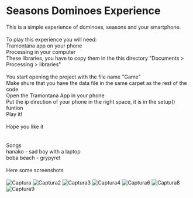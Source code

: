 # Seasons Dominoes Experience
This is a simple experience of dominoes, seasons and your smartphone.\
\
To play this experience you will need:\
Tramontana app on your phone\
Processing in your computer\
These libraries, you have to copy them in the this directory "Documents > Processing > libraries"\
\
You start opening the project with the file name "Game"\
Make shure that you have the data file in the same carpet as the rest of the code\
Open the Tramontana App in your phone\
Put the ip direction of your phone in the right space, it is in the setup() funtion\
Play it!\
\
Hope you like it\
\
\
Songs\
hanako - sad boy with a laptop\
boba beach - grypyret\
\
Here some screenshots\
\
![Captura](https://user-images.githubusercontent.com/106926318/172473700-dec72ea7-acd5-49d3-8649-1bccb29d39e2.PNG)
![Captura2](https://user-images.githubusercontent.com/106926318/172473708-e9141b4c-8572-4cbd-b12c-d6a88dec4ff8.PNG)
![Captura3](https://user-images.githubusercontent.com/106926318/172473713-59f0fa32-880b-45b3-bd43-ad2459fa0da1.PNG)
![Captura4](https://user-images.githubusercontent.com/106926318/172473717-10e231e1-33f5-4edb-a369-221f9d899225.PNG)
![Captura6](https://user-images.githubusercontent.com/106926318/172473727-e064a3a9-6fc9-4090-b221-1907f2b9c5ec.PNG)
![Captura8](https://user-images.githubusercontent.com/106926318/172473738-3138a74d-9554-4d2f-81b2-a6dd6fe9dc85.PNG)
![Captura9](https://user-images.githubusercontent.com/106926318/172473747-d458405a-a1b0-4bf0-82b0-37efab577630.PNG)
